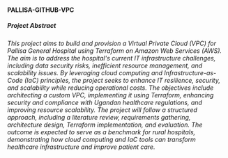 #### PALLISA-GITHUB-VPC
##### Project Abstract
###### This project aims to build and provision a Virtual Private Cloud (VPC) for Pallisa General Hospital using Terraform on Amazon Web Services (AWS). The aim is to address the hospital's current IT infrastructure challenges, including data security risks, inefficient resource management, and scalability issues. By leveraging cloud computing and Infrastructure-as-Code (IaC) principles, the project seeks to enhance IT resilience, security, and scalability while reducing operational costs. The objectives include architecting a custom VPC, implementing it using Terraform, enhancing security and compliance with Ugandan healthcare regulations, and improving resource scalability. The project will follow a structured approach, including a literature review, requirements gathering, architecture design, Terraform implementation, and evaluation. The outcome is expected to serve as a benchmark for rural hospitals, demonstrating how cloud computing and IaC tools can transform healthcare infrastructure and improve patient care.

